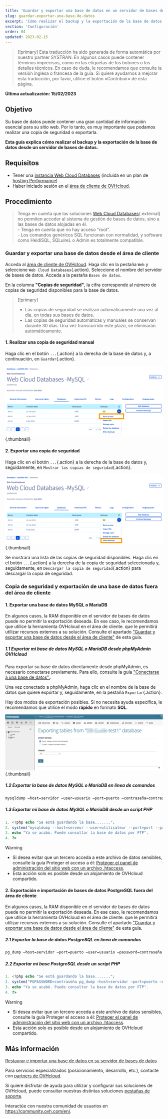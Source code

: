 ```yaml
---
title: 'Guardar y exportar una base de datos en un servidor de bases de datos'
slug: guardar-exportar-una-base-de-datos
excerpt: 'Cómo realizar el backup y la exportación de la base de datos'
section: 'Configuración'
order: 04
updated: 2023-02-15
---
```


> [!primary]
> Esta traducción ha sido generada de forma automática por nuestro partner SYSTRAN. En algunos casos puede contener términos imprecisos, como en las etiquetas de los botones o los detalles técnicos. En caso de duda, le recomendamos que consulte la versión inglesa o francesa de la guía. Si quiere ayudarnos a mejorar esta traducción, por favor, utilice el botón «Contribuir» de esta página.
>

**Última actualización: 15/02/2023**

## Objetivo

Su base de datos puede contener una gran cantidad de información esencial para su sitio web. Por lo tanto, es muy importante que podamos realizar una copia de seguridad o exportarla.

**Esta guía explica cómo realizar el backup y la exportación de la base de datos desde un servidor de bases de datos.**

## Requisitos

- Tener una [instancia Web Cloud Databases](https://www.ovh.es/cloud/cloud-databases/) (incluida en un plan de [hosting Performance](https://www.ovhcloud.com/es/web-hosting/))
- Haber iniciado sesión en el [área de cliente de OVHcloud](https://ca.ovh.com/auth/?action=gotomanager&from=https://www.ovh.com/world/&ovhSubsidiary=ws).

## Procedimiento

> Tenga en cuenta que las soluciones [Web Cloud Databases](https://www.ovh.es/cloud/cloud-databases/){.external} no permiten acceder al sistema de gestión de bases de datos, sino a las bases de datos alojadas en él.
> <br> - Tenga en cuenta que no hay acceso "root".
> <br> - Los comandos genéricos SQL funcionan con normalidad, y software como HeidiSQL, SQLuireL o Admin es totalmente compatible.

### Guardar y exportar una base de datos desde el área de cliente

Acceda al [área de cliente de OVHcloud](https://ca.ovh.com/auth/?action=gotomanager&from=https://www.ovh.com/world/&ovhSubsidiary=ws). Haga clic en la pestaña `Web` y seleccione `Web Cloud Databases`{.action}. Seleccione el nombre del servidor de bases de datos. Acceda a la pestaña `Bases de datos`.

En la columna **"Copias de seguridad"**, la cifra corresponde al número de copias de seguridad disponibles para la base de datos.

> [!primary]
>
> - Las copias de seguridad se realizan automáticamente una vez al día.
> en todas sus bases de datos.
> - Las copias de seguridad automáticas y manuales se conservan durante 30 días.
> Una vez transcurrido este plazo, se eliminarán automáticamente.

#### 1\. Realizar una copia de seguridad manual 

Haga clic en el botón `...`{.action} a la derecha de la base de datos y, a continuación, en `Guardar`{.action}.

![Web Cloud Databases](images/web-cloud-databases-save01.png){.thumbnail}

#### 2\. Exportar una copia de seguridad

Haga clic en el botón `...`{.action} a la derecha de la base de datos y, seguidamente, en `Mostrar las copias de seguridad`{.action}.

![Web Cloud Databases](images/web-cloud-databases-dl01.png){.thumbnail}

Se mostrará una lista de las copias de seguridad disponibles. Haga clic en el botón `...`{.action} a la derecha de la copia de seguridad seleccionada y, seguidamente, en `Descargar la copia de seguridad`{.action} para descargar la copia de seguridad.

### Copia de seguridad y exportación de una base de datos fuera del área de cliente

#### 1\. Exportar una base de datos MySQL o MariaDB

 En algunos casos, la RAM disponible en el servidor de bases de datos puede no permitir la exportación deseada. En ese caso, le recomendamos que utilice la herramienta OVHcloud en el área de cliente. que le permitirá utilizar recursos externos a su solución. Consulte el apartado ["Guardar y exportar una base de datos desde el área de cliente"](./#guardar-y-exportar-una-base-de-datos-desde-el-area-de-cliente) de esta guía.

##### 1\.1 Exportar mi base de datos MySQL o MariaDB desde phpMyAdmin OVHcloud

Para exportar su base de datos directamente desde phpMyAdmin, es necesario conectarse previamente. Para ello, consulte la guía ["Conectarse a una base de datos".](../coneccion-base-de-datos-servidor-bdd).

Una vez conectado a phpMyAdmin, haga clic en el nombre de la base de datos que quiere exportar y, seguidamente, en la pestaña `Exportar`{.action}.

Hay dos modos de exportación posibles. Si no necesita ayuda específica, le recomendamos que utilice el modo **rápido** en formato **SQL**.

![Web Cloud Databases](images/web-cloud-databases-export01.png){.thumbnail}

##### 1\.2 Exportar la base de datos MySQL o MariaDB en línea de comandos

```bash
mysqldump —host=servidor —user=usuario —port=puerto —contraseña=contraseña nombre_de_la_BD > nombre_de_la_BD.sql
```

##### 1\.3 Exportar mi base de datos MySQL o MariaDB desde un script PHP


```php
1. <?php echo "Se está guardando la base.......";
2. system("mysqldump --host=serveur --user=utilisateur --port=port --password=password nom_de_la_base > nom_de_la_base.sql");
3. echo "Ya se acabó. Puede consultar la base de datos por FTP".
4. ?>
```

> [!warning]
>
> - Si desea evitar que un tercero acceda a este archivo de datos sensibles, consulte la guía Proteger el acceso a él: [Proteger el panel de administración del sitio web con un archivo .htaccess](https://docs.ovh.com/us/es/compartido-htaccess-como-proteger-el-acceso-a-un-directorio-por-autenticacion/).
> - Esta acción solo es posible desde un alojamiento de OVHcloud compartido.
>

#### 2\. Exportación e importación de bases de datos PostgreSQL fuera del área de cliente

 En algunos casos, la RAM disponible en el servidor de bases de datos puede no permitir la exportación deseada. En ese caso, le recomendamos que utilice la herramienta OVHcloud en el área de cliente. que le permitirá utilizar recursos externos a su solución. Consulte el apartado ["Guardar y exportar una base de datos desde el área de cliente"](./#guardar-y-exportar-una-base-de-datos-desde-el-area-de-cliente) de esta guía.
 
##### 2\.1 Exportar la base de datos PostgreSQL en línea de comandos

```bash
pg_dump —host=servidor —port=puerto —user=usuario —password=contraseña nombre_de_la_BD > nombre_de_la_BD.sql
```

##### 2\.2 Exportar mi base PostgreSQL desde un script PHP


```php
1. <?php echo "Se está guardando la base.......";
2. system("PGPASSWORD=contraseña pg_dump —host=servidor —port=puerto —user=usuario —password=contraseña nombre_de_la_BD > nombre_de_la_BD.sql");
3. echo "Ya se acabó. Puede consultar la base de datos por FTP".
4. ?>
```

> [!warning]
>
> - Si desea evitar que un tercero acceda a este archivo de datos sensibles, consulte la guía Proteger el acceso a él: [Proteger el panel de administración del sitio web con un archivo .htaccess](https://docs.ovh.com/us/es/compartido-htaccess-como-proteger-el-acceso-a-un-directorio-por-autenticacion/).
> - Esta acción solo es posible desde un alojamiento de OVHcloud compartido.
>

## Más información

[Restaurar e importar una base de datos en su servidor de bases de datos](../restaurar-importar-base-de-datos)

Para servicios especializados (posicionamiento, desarrollo, etc.), contacte con [partners de OVHcloud](https://partner.ovhcloud.com/es-es/).

Si quiere disfrutar de ayuda para utilizar y configurar sus soluciones de OVHcloud, puede consultar nuestras distintas soluciones [pestañas de soporte](https://www.ovhcloud.com/es/support-levels/).

Interactúe con nuestra comunidad de usuarios en <https://community.ovh.com/en/>.